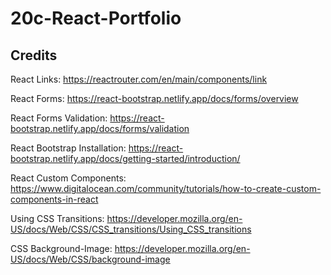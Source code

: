 # 20c-React-Portfolio

## Credits

React Links:
https://reactrouter.com/en/main/components/link

React Forms:
https://react-bootstrap.netlify.app/docs/forms/overview

React Forms Validation:
https://react-bootstrap.netlify.app/docs/forms/validation

React Bootstrap Installation:
https://react-bootstrap.netlify.app/docs/getting-started/introduction/

React Custom Components:
https://www.digitalocean.com/community/tutorials/how-to-create-custom-components-in-react

Using CSS Transitions:
https://developer.mozilla.org/en-US/docs/Web/CSS/CSS_transitions/Using_CSS_transitions

CSS Background-Image:
https://developer.mozilla.org/en-US/docs/Web/CSS/background-image